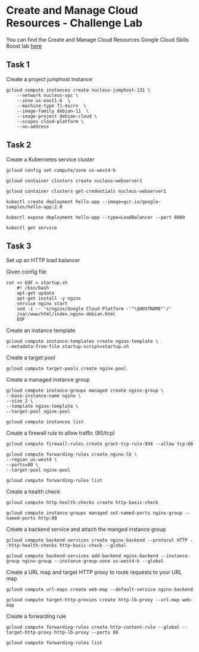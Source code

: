 # Create and Manage Cloud Resources - Challenge Lab
You can find the Create and Manage Cloud Resources Google Cloud Skills Boost lab [here](https://www.cloudskillsboost.google/quests/120)

## Task 1
Create a project jumphost instance

```
gcloud compute instances create nucleus-jumphost-131 \
    --network nucleus-vpc \
    --zone us-east1-b  \
    --machine-type f1-micro  \
    --image-family debian-11  \
    --image-project debian-cloud \
    --scopes cloud-platform \
    --no-address
```

## Task 2
Create a Kubernetes service cluster
```
gcloud config set compute/zone us-west4-b

gcloud container clusters create nucleus-webserver1

gcloud container clusters get-credentials nucleus-webserver1

kubectl create deployment hello-app --image=gcr.io/google-samples/hello-app:2.0

kubectl expose deployment hello-app --type=LoadBalancer --port 8080

kubectl get service
```

## Task 3
Set up an HTTP load balancer

Given config file
```
cat << EOF > startup.sh
    #! /bin/bash
    apt-get update
    apt-get install -y nginx
    service nginx start
    sed -i -- 's/nginx/Google Cloud Platform -'"\$HOSTNAME"'/' 
    /var/www/html/index.nginx-debian.html
    EOF
```

Create an instance template
```
gcloud compute instance-templates create nginx-template \
--metadata-from-file startup-script=startup.sh
```

Create a target pool
```
gcloud compute target-pools create nginx-pool
```

Create a managed instance group 
```
gcloud compute instance-groups managed create nginx-group \
--base-instance-name nginx \
--size 2 \
--template nginx-template \
--target-pool nginx-pool

gcloud compute instances list
```

Create a firewall rule to allow traffic (80/tcp)
```
gcloud compute firewall-rules create grant-tcp-rule-934 --allow tcp:80

gcloud compute forwarding-rules create nginx-lb \
--region us-west4 \
--ports=80 \
--target-pool nginx-pool

gcloud compute forwarding-rules list
```

Create a health check
```
gcloud compute http-health-checks create http-basic-check

gcloud compute instance-groups managed set-named-ports nginx-group --named-ports http:80
```

Create a backend service and attach the manged instance group
```
gcloud compute backend-services create nginx-backend --protocol HTTP --http-health-checks http-basic-check --global

gcloud compute backend-services add-backend nginx-backend --instance-group nginx-group --instance-group-zone us-west4-b --global
```

Create a URL map and target HTTP proxy to route requests to your URL map
```
gcloud compute url-maps create web-map --default-service nginx-backend

gcloud compute target-http-proxies create http-lb-proxy --url-map web-map
```

Create a forwarding rule
```
gcloud compute forwarding-rules create http-content-rule --global --target-http-proxy http-lb-proxy --ports 80

gcloud compute forwarding-rules list
```